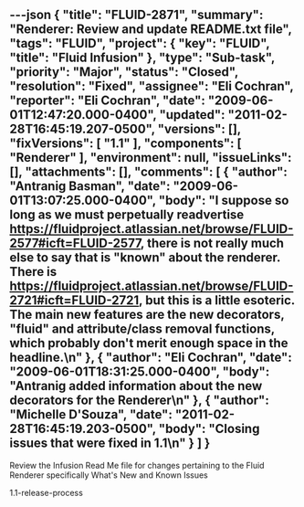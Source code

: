 ---json
{
  "title": "FLUID-2871",
  "summary": "Renderer: Review and update README.txt file",
  "tags": "FLUID",
  "project": {
    "key": "FLUID",
    "title": "Fluid Infusion"
  },
  "type": "Sub-task",
  "priority": "Major",
  "status": "Closed",
  "resolution": "Fixed",
  "assignee": "Eli Cochran",
  "reporter": "Eli Cochran",
  "date": "2009-06-01T12:47:20.000-0400",
  "updated": "2011-02-28T16:45:19.207-0500",
  "versions": [],
  "fixVersions": [
    "1.1"
  ],
  "components": [
    "Renderer"
  ],
  "environment": null,
  "issueLinks": [],
  "attachments": [],
  "comments": [
    {
      "author": "Antranig Basman",
      "date": "2009-06-01T13:07:25.000-0400",
      "body": "I suppose so long as we must perpetually readvertise <https://fluidproject.atlassian.net/browse/FLUID-2577#icft=FLUID-2577>, there is not really much else to say that is \"known\" about the renderer. There is <https://fluidproject.atlassian.net/browse/FLUID-2721#icft=FLUID-2721>, but this is a little esoteric. The main new features are the new decorators, \"fluid\" and attribute/class removal functions, which probably don't merit enough space in the headline.\n"
    },
    {
      "author": "Eli Cochran",
      "date": "2009-06-01T18:31:25.000-0400",
      "body": "Antranig added information about the new decorators for the Renderer\n"
    },
    {
      "author": "Michelle D'Souza",
      "date": "2011-02-28T16:45:19.203-0500",
      "body": "Closing issues that were fixed in 1.1\n"
    }
  ]
}
---
Review the Infusion Read Me file for changes pertaining to the Fluid Renderer specifically What's New and Known Issues

1.1-release-process&#x20;

        